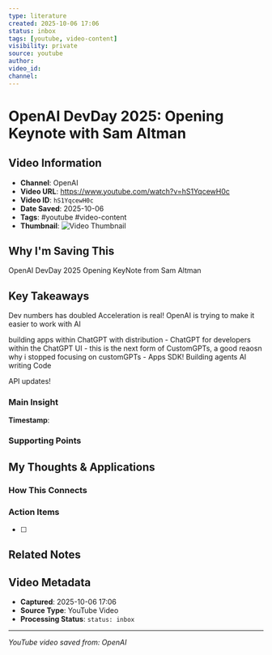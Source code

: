 ```yaml
---
type: literature
created: 2025-10-06 17:06
status: inbox
tags: [youtube, video-content]
visibility: private
source: youtube
author: 
video_id: 
channel: 
---
```



# OpenAI DevDay 2025: Opening Keynote with Sam Altman

## Video Information
- **Channel**: OpenAI
- **Video URL**: https://www.youtube.com/watch?v=hS1YqcewH0c
- **Video ID**: `hS1YqcewH0c`
- **Date Saved**: 2025-10-06
- **Tags**: #youtube #video-content
- **Thumbnail**: ![Video Thumbnail](https://i.ytimg.com/vi/hS1YqcewH0c/hqdefault.jpg)

## Why I'm Saving This
OpenAI DevDay 2025 Opening KeyNote from Sam Altman

## Key Takeaways
<!-- As you watch, capture key points here -->
Dev numbers has doubled
	Acceleration is real!
OpenAI is trying to make it easier to work with AI

building apps within ChatGPT with distribution
	- ChatGPT for developers within the ChatGPT UI 
	- this is the next form of CustomGPTs, a good reaosn why i stopped focusing on customGPTs
	- Apps SDK!
	Building agents
	AI writing Code

API updates!

### Main Insight
> 

**Timestamp**: 

### Supporting Points
<!-- Add more as you watch -->

## My Thoughts & Applications

### How This Connects
<!-- Links to your existing knowledge -->

### Action Items
- [ ] 

## Related Notes
<!-- Add [[wiki-links]] as you make connections -->

## Video Metadata
<!-- Auto-filled for future reference -->
- **Captured**: 2025-10-06 17:06
- **Source Type**: YouTube Video
- **Processing Status**: `status: inbox`

---
*YouTube video saved from: OpenAI*
